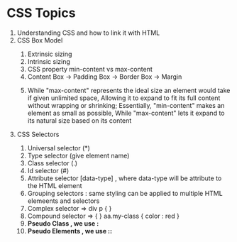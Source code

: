 # CSS Topics
<ol>
  <li>Understanding CSS and how to link it with HTML</li>
  <li>CSS Box Model </li>
  <ol>
    <li>Extrinsic sizing</li>
    <li>Intrinsic sizing</li>
    <li>CSS property min-content vs max-content</li>
    <li>Content Box -> Padding Box -> Border Box -> Margin </li>
    <li><p>While "max-content" represents the ideal size an element would take if given unlimited space,
   Allowing it to expand to fit its full content without wrapping or shrinking;
   Essentially, "min-content" makes an element as small as possible,
   While "max-content" lets it expand to its natural size based on its content</p></li>
  </ol>
  <li>CSS Selectors</li>
  <ol>
    <li>Universal selector (*)</li>
    <li>Type selector (give element name)</li>
    <li>Class selector (.)</li>
    <li>Id selector (#) </li>
    <li>Attribute selector [data-type] , where data-type will be attribute to the HTML element </li>
    <li>Grouping selectors : same styling can be applied to multiple HTML elemeents and selectors</li>
    <li>Complex selector => div p { }</li>
    <li>Compound selector => {<aa CLASS="my-class"> </aa>} aa.my-class { color : red } </li>
    <li><strong>Pseudo Class , we use : </strong></li>
    <li><strong>Pseudo Elements , we use :: </strong></li>
  </ol>
</ol>
